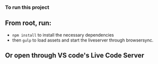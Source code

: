 ### To run this project

## From root, run:
- `npm install` to install the necessary dependencies
- then `gulp` to load assets and start the liveserver through browsersync.

## Or open through VS code's Live Code Server 
